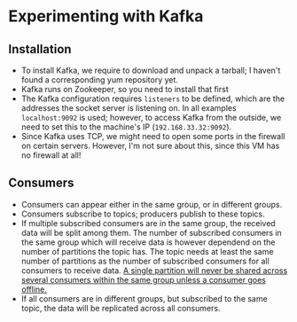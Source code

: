 # Experimenting with Kafka

## Installation
* To install Kafka, we require to download and unpack a tarball; I haven't found a corresponding
yum repository yet.
* Kafka runs on Zookeeper, so you need to install that first
* The Kafka configuration requires `listeners` to be defined, which are the addresses the socket
server is listening on. In all examples `localhost:9092` is used; however, to access Kafka from
the outside, we need to set this to the machine's IP (`192.168.33.32:9092`).
* Since Kafka uses TCP, we might need to open some ports in the firewall on certain servers. However,
I'm not sure about this, since this VM has no firewall at all!

## Consumers
* Consumers can appear either in the same group, or in different groups.
* Consumers subscribe to topics; producers publish to these topics.
* If multiple subscribed consumers are in the same group, the received data will be split among them.
The number of subscribed consumers in the same group which will receive data is however dependend
on the number of partitions the topic has. The topic needs at least the same number of partitions as
the number of subscribed consumers for all consumers to receive data. [A single partition will never
be shared across several consumers within the same group unless a consumer goes offline.](https://stackoverflow.com/a/24415632/2389405)
* If all consumers are in different groups, but subscribed to the same topic, the data will be
replicated across all consumers.

